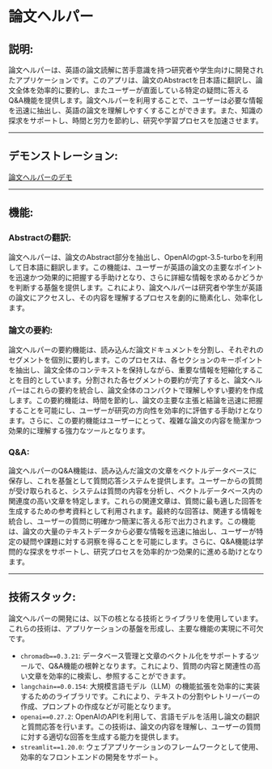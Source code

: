 # 論文ヘルパー

## 説明:
論文ヘルパーは、英語の論文読解に苦手意識を持つ研究者や学生向けに開発されたアプリケーションです。このアプリは、論文のAbstractを日本語に翻訳し、論文全体を効率的に要約し、またユーザーが直面している特定の疑問に答えるQ&A機能を提供します。論文ヘルパーを利用することで、ユーザーは必要な情報を迅速に抽出し、英語の論文を理解しやすくすることができます。また、知識の探求をサポートし、時間と労力を節約し、研究や学習プロセスを加速させます。

---

## デモンストレーション:
[論文ヘルパーのデモ](https://shimadanaoki8804-study-q-a-streamlit-app-tbdubk.streamlit.app/)

---

## 機能:

### Abstractの翻訳:
論文ヘルパーは、論文のAbstract部分を抽出し、OpenAIのgpt-3.5-turboを利用して日本語に翻訳します。この機能は、ユーザーが英語の論文の主要なポイントを迅速かつ効果的に把握する手助けとなり、さらに詳細な情報を求めるかどうかを判断する基盤を提供します。これにより、論文ヘルパーは研究者や学生が英語の論文にアクセスし、その内容を理解するプロセスを劇的に簡素化し、効率化します。

### 論文の要約:
論文ヘルパーの要約機能は、読み込んだ論文ドキュメントを分割し、それぞれのセグメントを個別に要約します。このプロセスは、各セクションのキーポイントを抽出し、論文全体のコンテキストを保持しながら、重要な情報を短縮化することを目的としています。分割された各セグメントの要約が完了すると、論文ヘルパーはこれらの要約を統合し、論文全体のコンパクトで理解しやすい要約を作成します。この要約機能は、時間を節約し、論文の主要な主張と結論を迅速に把握することを可能にし、ユーザーが研究の方向性を効率的に評価する手助けとなります。さらに、この要約機能はユーザーにとって、複雑な論文の内容を簡潔かつ効果的に理解する強力なツールとなります。

### Q&A:
論文ヘルパーのQ&A機能は、読み込んだ論文の文章をベクトルデータベースに保存し、これを基盤として質問応答システムを提供します。ユーザーからの質問が受け取られると、システムは質問の内容を分析し、ベクトルデータベース内の関連度の高い文章を特定します。これらの関連文章は、質問に最も適した回答を生成するための参考資料として利用されます。最終的な回答は、関連する情報を統合し、ユーザーの質問に明確かつ簡潔に答える形で出力されます。この機能は、論文の大量のテキストデータから必要な情報を迅速に抽出し、ユーザーが特定の疑問や課題に対する洞察を得ることを可能にします。さらに、Q&A機能は学問的な探求をサポートし、研究プロセスを効率的かつ効果的に進める助けとなります。

---

## 技術スタック:
論文ヘルパーの開発には、以下の核となる技術とライブラリを使用しています。これらの技術は、アプリケーションの基盤を形成し、主要な機能の実現に不可欠です。
- `chromadb==0.3.21`: データベース管理と文章のベクトル化をサポートするツールで、Q&A機能の根幹となります。これにより、質問の内容と関連性の高い文章を効率的に検索し、参照することができます。
- `langchain==0.0.154`: 大規模言語モデル（LLM）の機能拡張を効率的に実装するためのライブラリです。これにより、テキストの分割やレトリーバーの作成、プロンプトの作成などが可能となります。
- `openai==0.27.2`: OpenAIのAPIを利用して、言語モデルを活用し論文の翻訳と質問応答を行います。この技術は、論文の内容を理解し、ユーザーの質問に対する適切な回答を生成する能力を提供します。
- `streamlit==1.20.0`: ウェブアプリケーションのフレームワークとして使用、効率的なフロントエンドの開発をサポート。
